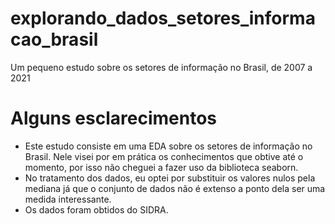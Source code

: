 # explorando_dados_setores_informacao_brasil
 Um pequeno estudo sobre os setores de informação no Brasil, de 2007 a 2021
# Alguns esclarecimentos
- Este estudo consiste em uma EDA sobre os setores de informação no Brasil. Nele visei por em prática os conhecimentos que obtive até o momento, por isso não cheguei a fazer uso da biblioteca seaborn.
- No tratamento dos dados, eu optei por substituir os valores nulos pela mediana já que o conjunto de dados não é extenso a ponto dela ser uma medida interessante.
- Os dados foram obtidos do SIDRA.
